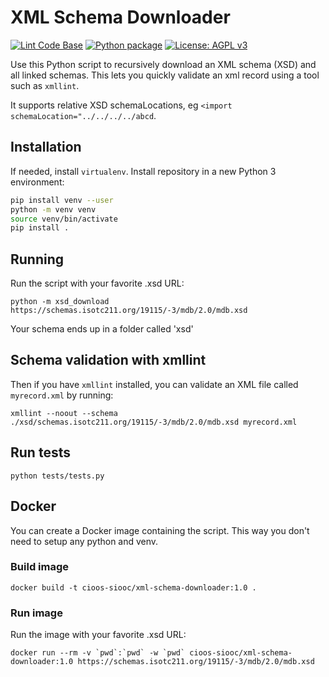 # XML Schema Downloader

[![Lint Code Base](https://github.com/cioos-siooc/XML-Schema-Downloader/actions/workflows/linter.yaml/badge.svg?branch=main)](https://github.com/cioos-siooc/XML-Schema-Downloader/actions/workflows/linter.yaml)
[![Python package](https://github.com/cioos-siooc/XML-Schema-Downloader/actions/workflows/python.yaml/badge.svg?branch=main)](https://github.com/cioos-siooc/XML-Schema-Downloader/actions/workflows/python.yaml)
[![License: AGPL v3](https://img.shields.io/badge/License-AGPL_v3-blue.svg)](https://www.gnu.org/licenses/agpl-3.0)

Use this Python script to recursively download an XML schema (XSD) and all linked schemas. This lets you quickly validate an xml record using a tool such as `xmllint`.

It supports relative XSD schemaLocations, eg `<import schemaLocation="../../../../abcd`.

## Installation

If needed, install `virtualenv`. Install repository in a new Python 3 environment:

```sh
pip install venv --user
python -m venv venv
source venv/bin/activate
pip install .
```

## Running

Run the script with your favorite .xsd URL:

`python -m xsd_download https://schemas.isotc211.org/19115/-3/mdb/2.0/mdb.xsd`

Your schema ends up in a folder called 'xsd'

## Schema validation with xmllint

Then if you have `xmllint` installed, you can validate an XML file called `myrecord.xml` by running:

`xmllint --noout --schema ./xsd/schemas.isotc211.org/19115/-3/mdb/2.0/mdb.xsd myrecord.xml`

## Run tests

`python tests/tests.py`

## Docker

You can create a Docker image containing the script. This way you don't need to setup any python and venv.

### Build image

```shell
docker build -t cioos-siooc/xml-schema-downloader:1.0 .

```

### Run image

Run the image with your favorite .xsd URL:

```shell
docker run --rm -v `pwd`:`pwd` -w `pwd` cioos-siooc/xml-schema-downloader:1.0 https://schemas.isotc211.org/19115/-3/mdb/2.0/mdb.xsd

```
